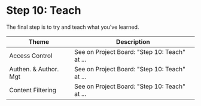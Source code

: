 # Step 10: Teach

The final step is to try and teach what you've learned.

| Theme | Description |
| -- | -- |
| Access Control | See on Project Board: "Step 10: Teach" at ... |
| Authen. & Author. Mgt | See on Project Board: "Step 10: Teach" at ... |
| Content Filtering | See on Project Board: "Step 10: Teach" at ... |

